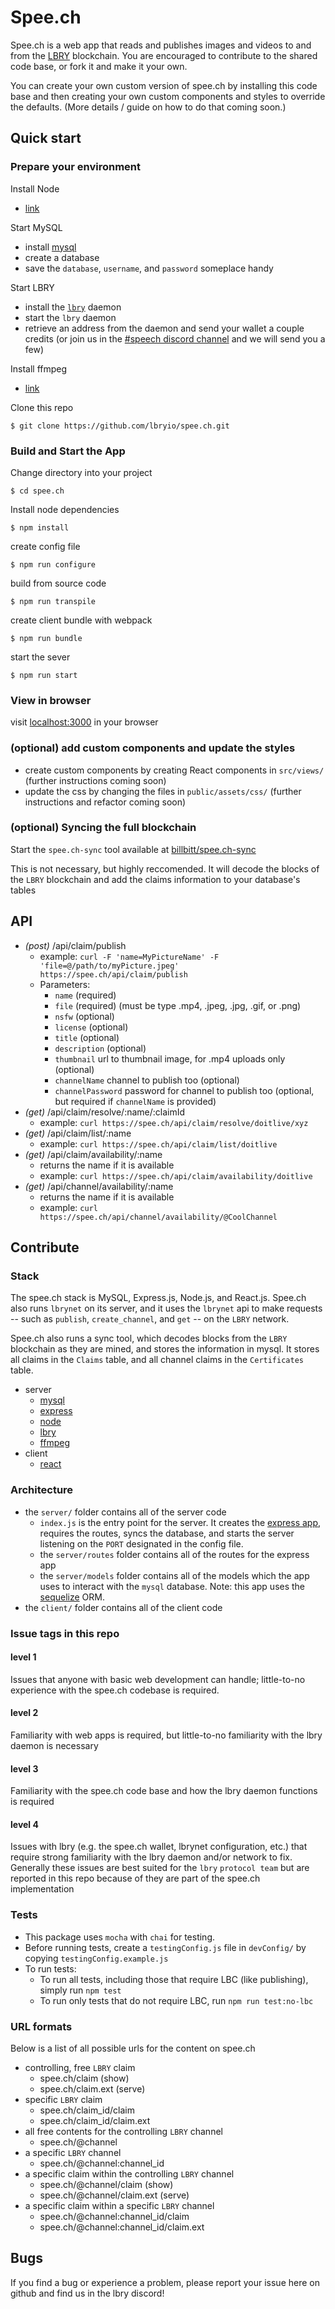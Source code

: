 # Spee.ch
Spee.ch is a web app that reads and publishes images and videos to and from the [LBRY](https://lbry.io/) blockchain.  You are encouraged to contribute to the shared code base, or fork it and make it your own.

You can create your own custom version of spee.ch by installing this code base and then creating your own custom components and styles to override the defaults.  (More details / guide on how to do that coming soon.)

## Quick start

### Prepare your environment
Install Node
  * [link](https://nodejs.org)

Start MySQL
  * install [mysql](https://dev.mysql.com/doc/refman/8.0/en/installing.html)
  * create a database
  * save the `database`, `username`, and `password` someplace handy
  
Start LBRY
  * install the [`lbry`](https://github.com/lbryio/lbry) daemon
  * start the `lbry` daemon
  * retrieve an address from the daemon and send your wallet a couple credits (or join us in the [#speech discord channel](https://discord.gg/YjYbwhS) and we will send you a few)
  
Install ffmpeg
  * [link](https://www.ffmpeg.org/download.html)
  
Clone this repo
```
$ git clone https://github.com/lbryio/spee.ch.git
```

### Build and Start the App

Change directory into your project
```
$ cd spee.ch
```

Install node dependencies
```
$ npm install
```

create config file
```
$ npm run configure
```
build from source code
```
$ npm run transpile
```
create client bundle with webpack
```
$ npm run bundle
```
start the sever
```
$ npm run start
```

### View in browser
visit [localhost:3000](http://localhost:3000) in your browser

### (optional) add custom components and update the styles

  * create custom components by creating React components in `src/views/` (further instructions coming soon)
  * update the css by changing the files in `public/assets/css/` (further instructions and refactor coming soon) 

### (optional) Syncing the full blockchain
Start the `spee.ch-sync` tool available at [billbitt/spee.ch-sync](https://github.com/billbitt/spee.ch-sync)

This is not necessary, but highly reccomended.  It will decode the blocks of the `LBRY` blockchain and add the claims information to your database's tables

## API
* _(post)_ /api/claim/publish
  * example: `curl -F 'name=MyPictureName' -F 'file=@/path/to/myPicture.jpeg' https://spee.ch/api/claim/publish`
  * Parameters:
    * `name` (required)
    * `file` (required) (must be type .mp4, .jpeg, .jpg, .gif, or .png)
    * `nsfw` (optional)
    * `license` (optional)
    * `title` (optional)
    * `description` (optional)
    * `thumbnail` url to thumbnail image, for .mp4 uploads only (optional)
    * `channelName` channel to publish too (optional)
    * `channelPassword` password for channel to publish too (optional, but required if `channelName` is provided)
* _(get)_ /api/claim/resolve/:name/:claimId
  * example: `curl https://spee.ch/api/claim/resolve/doitlive/xyz`
* _(get)_ /api/claim/list/:name
  * example: `curl https://spee.ch/api/claim/list/doitlive`
* _(get)_ /api/claim/availability/:name
  * returns the name if it is available
  * example: `curl https://spee.ch/api/claim/availability/doitlive`
* _(get)_ /api/channel/availability/:name
  * returns the name if it is available
  * example: `curl https://spee.ch/api/channel/availability/@CoolChannel`

## Contribute

### Stack
The spee.ch stack is MySQL, Express.js, Node.js, and React.js.  Spee.ch also runs `lbrynet` on its server, and it uses the `lbrynet` api to make requests -- such as `publish`, `create_channel`, and `get` -- on the `LBRY` network.
  
Spee.ch also runs a sync tool, which decodes blocks from the `LBRY` blockchain as they are mined, and stores the information in mysql.  It stores all claims in the `Claims` table, and all channel claims in the `Certificates` table.

* server
  * [mysql](https://www.mysql.com/)
  * [express](https://www.npmjs.com/package/express) 
  * [node](https://nodejs.org/)
  * [lbry](https://github.com/lbryio/lbry)
  * [ffmpeg](https://www.ffmpeg.org/)
* client
  * [react](https://reactjs.org/)
 
 
### Architecture 
* the `server/` folder contains all of the server code
  * `index.js` is the entry point for the server.  It creates the [express app](https://expressjs.com/), requires the routes, syncs the database, and starts the server listening on the `PORT` designated in the config file.
  * the `server/routes` folder contains all of the routes for the express app
  * the `server/models` folder contains all of the models which the app uses to interact with the `mysql` database.  Note: this app uses the [sequelize](http://docs.sequelizejs.com/) ORM.
* the `client/` folder contains all of the client code
 
### Issue tags in this repo
#### level 1
Issues that anyone with basic web development can handle; little-to-no experience with the spee.ch codebase is required.

#### level 2 
Familiarity with web apps is required, but little-to-no familiarity with the lbry daemon is necessary

#### level 3
Familiarity with the spee.ch code base and how the lbry daemon functions is required

#### level 4
Issues with lbry (e.g. the spee.ch wallet, lbrynet configuration, etc.) that require strong familiarity with the lbry daemon and/or network to fix. Generally these issues are best suited for the `lbry` `protocol team` but are reported in this repo because of they are part of the spee.ch implementation

### Tests
* This package uses `mocha` with `chai` for testing.
* Before running tests, create a `testingConfig.js` file in `devConfig/` by copying `testingConfig.example.js`   
* To run tests:
  *  To run all tests, including those that require LBC (like publishing), simply run `npm test`
  *  To run only tests that do not require LBC, run `npm run test:no-lbc`

### URL formats
Below is a list of all possible urls for the content on spee.ch
* controlling, free `LBRY` claim
  * spee.ch/claim (show)
  * spee.ch/claim.ext (serve)
* specific `LBRY` claim
  * spee.ch/claim_id/claim
  * spee.ch/claim_id/claim.ext
* all free contents for the controlling `LBRY` channel
  * spee.ch/@channel
* a specific `LBRY` channel
  * spee.ch/@channel:channel_id
* a specific claim within the controlling `LBRY` channel
  * spee.ch/@channel/claim (show)
  * spee.ch/@channel/claim.ext (serve)
* a specific claim within a specific `LBRY` channel
  * spee.ch/@channel:channel_id/claim
  * spee.ch/@channel:channel_id/claim.ext
  
## Bugs
If you find a bug or experience a problem, please report your issue here on github and find us in the lbry discord!
